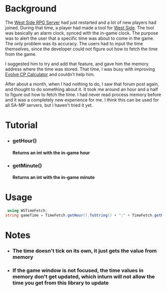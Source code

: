 # Background

  The [West Side RPG Server](http://westsideteam.net) had just restarted and a lot of new players had joined. During that time, a player had made a tool for [West Side](http://westsideteam.net). The tool was basically an alarm clock, synced with the in-game clock. The purpose was to alert the user that a specific time was about to come in the game. The only problem was its accuracy. The users had to input the time themselves, since the developer could not figure out how to fetch the time from the game.
  
  
  I suggested him to try and add that feature, and gave him the memory address where the time was stored. That time, I was busy with improving [Evolve CP Calculator](http://hackesta.org/projects/?id=6) and couldn't help him.
  
  After about a month, when I had nothing to do, I saw that forum post again, and thought to do something about it. It took me around an hour and a half to figure out how to fetch the time. I had never read process memory before and it was a completely new experience for me. I think this can be used for all SA-MP servers, but I haven't tried it yet.

# Tutorial
  * ### getHour()
      #### Returns an int with the in-game hour
  * ### getMinute()
      #### Returns an int with the in-game minute

# Usage
  
```csharp
 using WSTimeFetch;
string gameTime = TimeFetch.getHour().ToString() + ":" + TimeFetch.getMinute().ToString();
```

# Notes
* ### The time doesn't tick on its own, it just gets the value from memory
* ### If the game window is not focused, the time values in memory don't get updated, which inturn will not allow the time you get from this library to update
